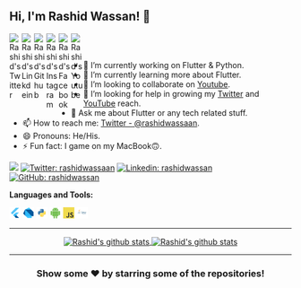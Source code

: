 ## Hi, I'm Rashid Wassan! 👋

<a href="https://twitter.com/rashidwassaan">
  <img align="left" alt="Rashid's Twitter" width="22px" src="https://cdn.jsdelivr.net/npm/simple-icons@v3/icons/twitter.svg" />
</a>
<a href="https://linkedin.com/in/rashidwassan">
  <img align="left" alt="Rashid's Linkdein" width="22px" src="https://cdn.jsdelivr.net/npm/simple-icons@v3/icons/linkedin.svg" />
</a>
<a href="https://github.com/rashidwassan">
  <img align="left" alt="Rashid's Github" width="22px" src="https://cdn.jsdelivr.net/npm/simple-icons@v3/icons/github.svg" />
</a>

<a href="https://instagram.com/rashidwassaan/">
  <img align="left" alt="Rashid's Instagram" width="22px" src="https://cdn.jsdelivr.net/npm/simple-icons@v3/icons/instagram.svg" />
</a>
<a href="https://www.facebook.com/rashidwassaan/">
  <img align="left" alt="Rashid's Facebook" width="22px" src="https://cdn.jsdelivr.net/npm/simple-icons@v3/icons/facebook.svg" />
</a>
<a href="https://www.youtube.com/rashidstechstuff/">
  <img align="left" alt="Rashid's Youtube" width="22px" src="https://cdn.jsdelivr.net/npm/simple-icons@v3/icons/youtube.svg" />
</a>

<br/>
<br/>

- 🔭 I’m currently working on Flutter & Python.
- 🌱 I’m currently learning more about Flutter.
- 👯 I’m looking to collaborate on [Youtube](https://www.youtube.com/c/RashidsTechStuff).
- 🤔 I’m looking for help in growing my [Twitter](https://twitter.com/rashidwassaan) and [YouTube](https://www.youtube.com/c/RashidsTechStuff) reach.
- 💬 Ask me about Flutter or any tech related stuff.
- 📫 How to reach me: [Twitter - @rashidwassaan](https://twitter.com/rashidwassaan).
- 😄 Pronouns: He/His.
- ⚡ Fun fact: I game on my MacBook🙃.

![](https://komarev.com/ghpvc/?username=rashidwassan&color=blueviolet&label=Profile+Views)
[![Twitter: rashidwassaan](https://img.shields.io/twitter/follow/rashidwassaan?style=social)](https://twitter.com/rashidwassaan)
[![Linkedin: rashidwassan](https://img.shields.io/badge/-rashidwassan-blue?style=flat-square&logo=Linkedin&logoColor=white&link=https://www.linkedin.com/in/rashidwassan/)](https://www.linkedin.com/in/rashidwassan/)
[![GitHub: rashidwassan](https://img.shields.io/github/followers/rashidwassan?label=follow&style=social)](https://github.com/iampawan)


**Languages and Tools:**  

<code><img height="20" src="https://raw.githubusercontent.com/github/explore/80688e429a7d4ef2fca1e82350fe8e3517d3494d/topics/flutter/flutter.png"></code>
<code><img height="20" src="https://raw.githubusercontent.com/github/explore/80688e429a7d4ef2fca1e82350fe8e3517d3494d/topics/dart/dart.png"></code>
<code><img height="20" src="https://raw.githubusercontent.com/github/explore/80688e429a7d4ef2fca1e82350fe8e3517d3494d/topics/python/python.png"></code>
<code><img height="20" src="https://raw.githubusercontent.com/github/explore/80688e429a7d4ef2fca1e82350fe8e3517d3494d/topics/android/android.png"></code>
<code><img height="20" src="https://raw.githubusercontent.com/github/explore/80688e429a7d4ef2fca1e82350fe8e3517d3494d/topics/javascript/javascript.png"></code> 
<code><img height="20" src="https://raw.githubusercontent.com/github/explore/80688e429a7d4ef2fca1e82350fe8e3517d3494d/topics/java/java.png"></code> 

<hr>
<center>
<a href="https://github.com/rashidwassan">
 <img align="center" src="https://github-readme-stats.vercel.app/api?username=rashidwassan&show_icons=true&theme=dark&line_height=40" alt="Rashid's github stats"/>
 <img align="center" src="https://github-readme-stats.vercel.app/api/top-langs/?username=rashidwassan&langs_count=5&theme=dark" alt="Rashid's github stats"/>
</a>
<hr>

<div align="center">

### Show some ❤️ by starring some of the repositories!

</div>
